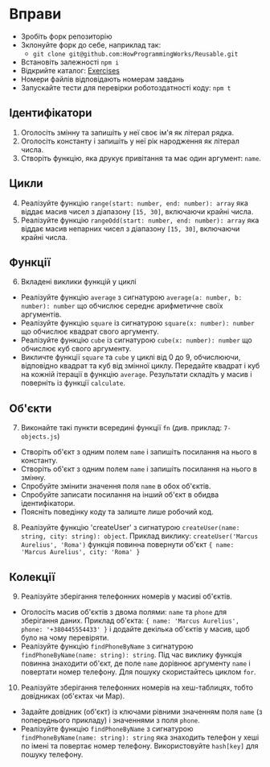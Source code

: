 # Вправи

- Зробіть форк репозиторію
- Зклонуйте форк до себе, наприклад так:
  - `git clone git@github.com:HowProgrammingWorks/Reusable.git`
- Встановіть залежності `npm i`
- Відкрийте каталог: [Exercises](Exercises)
- Номери файлів відповідають номерам завдань
- Запускайте тести для перевірки роботоздатності коду: `npm t`

## Ідентифікатори

1. Оголосіть змінну та запишіть у неї своє ім'я як літерал рядка.
2. Оголосіть константу і запишіть у неї рік народження як літерал числа.
3. Створіть функцію, яка друкує привітання та має один аргумент: `name`.

## Цикли

4. Реалізуйте функцію `range(start: number, end: number): array` яка віддає масив чисел з діапазону `[15, 30]`, включаючи крайні числа.
5. Реалізуйте функцію `rangeOdd(start: number, end: number): array` яка
   віддає масив непарних чисел з діапазону `[15, 30]`, включаючи крайні числа.

## Функції

6. Вкладені виклики функцій у циклі

- Реалізуйте функцію `average` з сигнатурою
  `average(a: number, b: number): number` що обчислює середнє арифметичне своїх аргументів.
- Реалізуйте функцію `square` із сигнатурою `square(x: number): number` що обчислює квадрат свого аргументу.
- Реалізуйте функцію `cube` із сигнатурою `cube(x: number): number` що обчислює куб свого аргументу.
- Викличте функції `square` та `cube` у циклі від 0 до 9, обчислюючи, відповідно квадрат та куб від змінної циклу. Передайте квадрат і куб на кожній ітерації в функцію `average`. Результати складіть у масив і поверніть із функції `calculate`.

## Об'єкти

7. Виконайте такі пункти всередині функції `fn` (див. приклад: `7-objects.js`)

- Створіть об'єкт з одним полем `name` і запишіть посилання на нього в константу.
- Створіть об'єкт з одним полем `name` і запишіть посилання на нього в змінну.
- Спробуйте змінити значення поля `name` в обох об'єктів.
- Спробуйте записати посилання на інший об'єкт в обидва ідентифікатори.
- Поясніть поведінку коду та залиште лише робочий код.

8. Реалізуйте функцію 'createUser' з сигнатурою `createUser(name: string, city: string): object`. Приклад виклику: `createUser('Marcus Aurelius', 'Roma')` функція повинна повернути об'єкт `{ name: 'Marcus Aurelius', city: 'Roma' }`

## Колекції

9. Реалізуйте зберігання телефонних номерів у масиві об'єктів.

- Оголосіть масив об'єктів з двома полями: `name` та `phone` для зберігання даних. Приклад об'єкта: `{ name: 'Marcus Aurelius', phone: '+380445554433' }` і додайте декілька об'єктів у масив, щоб було на чому перевіряти.
- Реалізуйте функцію `findPhoneByName` з сигнатурою `findPhoneByName(name: string): string`. Під час виклику функція повинна знаходити об'єкт, де поле `name` дорівнює аргументу `name` і повертати номер телефону. Для пошуку скористайтесь циклом `for`.

10. Реалізуйте зберігання телефонних номерів на хеш-таблицях, тобто довідниках (об'єктах чи Map).

- Задайте довідник (об'єкт) із ключами рівними значенням поля `name` (з попереднього прикладу) і значеннями з поля `phone`.
- Реалізуйте функцію `findPhoneByName` з сигнатурою `findPhoneByName(name: string): string` яка знаходить телефон у хеші по імені та повертає номер телефону. Використовуйте `hash[key]` для пошуку телефону.
